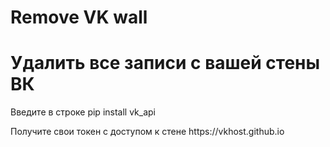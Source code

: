 # Remove VK wall
<H1>Удалить все записи с вашей стены ВК</H1>



<p>Введите в строке pip install vk_api</p>

<p>Получите свои токен с доступом к стене https://vkhost.github.io</p> 

